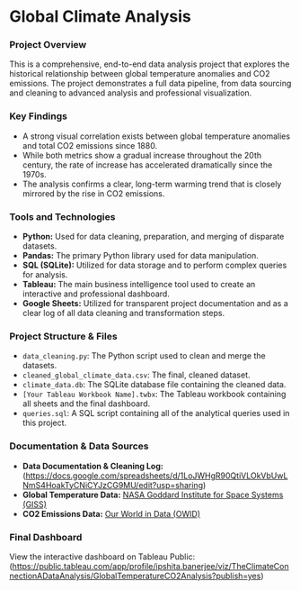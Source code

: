 # Global Climate Analysis

### **Project Overview**

This is a comprehensive, end-to-end data analysis project that explores the historical relationship between global temperature anomalies and CO2 emissions. The project demonstrates a full data pipeline, from data sourcing and cleaning to advanced analysis and professional visualization.

### **Key Findings**

* A strong visual correlation exists between global temperature anomalies and total CO2 emissions since 1880.
* While both metrics show a gradual increase throughout the 20th century, the rate of increase has accelerated dramatically since the 1970s.
* The analysis confirms a clear, long-term warming trend that is closely mirrored by the rise in CO2 emissions.

### **Tools and Technologies**

* **Python:** Used for data cleaning, preparation, and merging of disparate datasets.
* **Pandas:** The primary Python library used for data manipulation.
* **SQL (SQLite):** Utilized for data storage and to perform complex queries for analysis.
* **Tableau:** The main business intelligence tool used to create an interactive and professional dashboard.
* **Google Sheets:** Utilized for transparent project documentation and as a clear log of all data cleaning and transformation steps.

### **Project Structure & Files**

* `data_cleaning.py`: The Python script used to clean and merge the datasets.
* `cleaned_global_climate_data.csv`: The final, cleaned dataset.
* `climate_data.db`: The SQLite database file containing the cleaned data.
* `[Your Tableau Workbook Name].twbx`: The Tableau workbook containing all sheets and the final dashboard.
* `queries.sql`: A SQL script containing all of the analytical queries used in this project.

### **Documentation & Data Sources**

* **Data Documentation & Cleaning Log:** (https://docs.google.com/spreadsheets/d/1LoJWHgR90QtiVLOkVbUwLNmS4HoakTyCNiCYJzCG9MU/edit?usp=sharing)
* **Global Temperature Data:** [NASA Goddard Institute for Space Systems (GISS)](https://data.giss.nasa.gov/gistemp/) 
* **CO2 Emissions Data:** [Our World in Data (OWID)](https://ourworldindata.org/co2-and-greenhouse-gas-emissions)

### **Final Dashboard**

View the interactive dashboard on Tableau Public:
(https://public.tableau.com/app/profile/ipshita.banerjee/viz/TheClimateConnectionADataAnalysis/GlobalTemperatureCO2Analysis?publish=yes)
